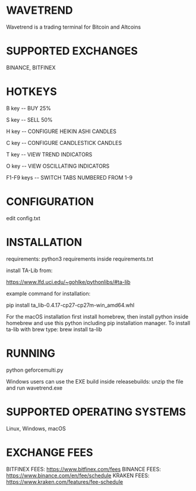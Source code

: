 ﻿WAVETREND
==
Wavetrend is a trading terminal for Bitcoin and Altcoins

SUPPORTED EXCHANGES
=====
BINANCE, BITFINEX

HOTKEYS
=====

B key -- BUY 25%

S key -- SELL 50%

H key -- CONFIGURE HEIKIN ASHI CANDLES

C key -- CONFIGURE CANDLESTICK CANDLES

T key -- VIEW TREND INDICATORS

O key -- VIEW OSCILLATING INDICATORS

F1-F9 keys -- SWITCH TABS NUMBERED FROM 1-9

CONFIGURATION
=====

edit config.txt

INSTALLATION
=====
requirements: python3
requirements inside requirements.txt

install TA-Lib from:

https://www.lfd.uci.edu/~gohlke/pythonlibs/#ta-lib

example command for installation:

pip install ta_lib-0.4.17-cp27-cp27m-win_amd64.whl

For the macOS installation first install homebrew,
then install python inside homebrew and use this python
including pip installation manager.
To install ta-lib with brew type:
brew install ta-lib

RUNNING
=====
python geforcemulti.py

Windows users can use the EXE build inside
releasebuilds\: unzip the file and run wavetrend.exe

SUPPORTED OPERATING SYSTEMS
=====
Linux, Windows, macOS

EXCHANGE FEES
=====
BITFINEX FEES: https://www.bitfinex.com/fees
BINANCE FEES: https://www.binance.com/en/fee/schedule
KRAKEN FEES: https://www.kraken.com/features/fee-schedule

